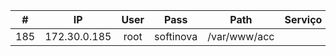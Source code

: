 
|  #  |      IP      | User |   Pass    |     Path     | Serviço |
| :-: | :----------: | :--: | :-------: | :----------: | :-----: |
| 185 | 172.30.0.185 | root | softinova | /var/www/acc |         |

